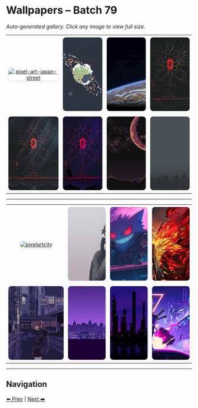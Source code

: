 # Wallpapers – Batch 79

_Auto-generated gallery. Click any image to view full size._

<table style="border-collapse:collapse; width:100%;">
  <tr>
    <td style="padding:6px; vertical-align:middle; text-align:center;"><a href="https://raw.githubusercontent.com/rubiin/wallpapers/master/wallpapers/pixel-art-japan-street.png"><img src="https://raw.githubusercontent.com/rubiin/wallpapers/master/wallpapers/pixel-art-japan-street.png" alt="pixel-art-japan-street" loading="lazy" style="width:300px; height:200px; object-fit:cover; border-radius:8px; box-shadow:0 1px 4px rgba(0,0,0,0.15);"></a></td>
    <td style="padding:6px; vertical-align:middle; text-align:center;"><a href="https://raw.githubusercontent.com/rubiin/wallpapers/master/wallpapers/pixel-earth.png"><img src="https://raw.githubusercontent.com/rubiin/wallpapers/master/wallpapers/pixel-earth.png" alt="pixel-earth" loading="lazy" style="width:300px; height:200px; object-fit:cover; border-radius:8px; box-shadow:0 1px 4px rgba(0,0,0,0.15);"></a></td>
    <td style="padding:6px; vertical-align:middle; text-align:center;"><a href="https://raw.githubusercontent.com/rubiin/wallpapers/master/wallpapers/pixel-orbit.jpg"><img src="https://raw.githubusercontent.com/rubiin/wallpapers/master/wallpapers/pixel-orbit.jpg" alt="pixel-orbit" loading="lazy" style="width:300px; height:200px; object-fit:cover; border-radius:8px; box-shadow:0 1px 4px rgba(0,0,0,0.15);"></a></td>
    <td style="padding:6px; vertical-align:middle; text-align:center;"><a href="https://raw.githubusercontent.com/rubiin/wallpapers/master/wallpapers/pixel-red-dark-gruv-0.png"><img src="https://raw.githubusercontent.com/rubiin/wallpapers/master/wallpapers/pixel-red-dark-gruv-0.png" alt="pixel-red-dark-gruv-0" loading="lazy" style="width:300px; height:200px; object-fit:cover; border-radius:8px; box-shadow:0 1px 4px rgba(0,0,0,0.15);"></a></td>
  </tr>
  <tr>
    <td style="padding:6px; vertical-align:middle; text-align:center;"><a href="https://raw.githubusercontent.com/rubiin/wallpapers/master/wallpapers/pixel-red-dark-gruv-1.png"><img src="https://raw.githubusercontent.com/rubiin/wallpapers/master/wallpapers/pixel-red-dark-gruv-1.png" alt="pixel-red-dark-gruv-1" loading="lazy" style="width:300px; height:200px; object-fit:cover; border-radius:8px; box-shadow:0 1px 4px rgba(0,0,0,0.15);"></a></td>
    <td style="padding:6px; vertical-align:middle; text-align:center;"><a href="https://raw.githubusercontent.com/rubiin/wallpapers/master/wallpapers/pixel-red-dark.png"><img src="https://raw.githubusercontent.com/rubiin/wallpapers/master/wallpapers/pixel-red-dark.png" alt="pixel-red-dark" loading="lazy" style="width:300px; height:200px; object-fit:cover; border-radius:8px; box-shadow:0 1px 4px rgba(0,0,0,0.15);"></a></td>
    <td style="padding:6px; vertical-align:middle; text-align:center;"><a href="https://raw.githubusercontent.com/rubiin/wallpapers/master/wallpapers/pixel-space.png"><img src="https://raw.githubusercontent.com/rubiin/wallpapers/master/wallpapers/pixel-space.png" alt="pixel-space" loading="lazy" style="width:300px; height:200px; object-fit:cover; border-radius:8px; box-shadow:0 1px 4px rgba(0,0,0,0.15);"></a></td>
    <td style="padding:6px; vertical-align:middle; text-align:center;"><a href="https://raw.githubusercontent.com/rubiin/wallpapers/master/wallpapers/pixelart-forest.jpg"><img src="https://raw.githubusercontent.com/rubiin/wallpapers/master/wallpapers/pixelart-forest.jpg" alt="pixelart-forest" loading="lazy" style="width:300px; height:200px; object-fit:cover; border-radius:8px; box-shadow:0 1px 4px rgba(0,0,0,0.15);"></a></td>
  </tr>
</table>

<hr/>

<table style="border-collapse:collapse; width:100%;">
  <tr>
    <td style="padding:6px; vertical-align:middle; text-align:center;"><a href="https://raw.githubusercontent.com/rubiin/wallpapers/master/wallpapers/pixelartcity.png"><img src="https://raw.githubusercontent.com/rubiin/wallpapers/master/wallpapers/pixelartcity.png" alt="pixelartcity" loading="lazy" style="width:300px; height:200px; object-fit:cover; border-radius:8px; box-shadow:0 1px 4px rgba(0,0,0,0.15);"></a></td>
    <td style="padding:6px; vertical-align:middle; text-align:center;"><a href="https://raw.githubusercontent.com/rubiin/wallpapers/master/wallpapers/plant-astronaut.webp"><img src="https://raw.githubusercontent.com/rubiin/wallpapers/master/wallpapers/plant-astronaut.webp" alt="plant-astronaut" loading="lazy" style="width:300px; height:200px; object-fit:cover; border-radius:8px; box-shadow:0 1px 4px rgba(0,0,0,0.15);"></a></td>
    <td style="padding:6px; vertical-align:middle; text-align:center;"><a href="https://raw.githubusercontent.com/rubiin/wallpapers/master/wallpapers/pokemon-gengar-cyber-aesthetic-desktop-wallpaper-4k.jpg"><img src="https://raw.githubusercontent.com/rubiin/wallpapers/master/wallpapers/pokemon-gengar-cyber-aesthetic-desktop-wallpaper-4k.jpg" alt="pokemon-gengar-cyber-aesthetic-desktop-wallpaper-4k" loading="lazy" style="width:300px; height:200px; object-fit:cover; border-radius:8px; box-shadow:0 1px 4px rgba(0,0,0,0.15);"></a></td>
    <td style="padding:6px; vertical-align:middle; text-align:center;"><a href="https://raw.githubusercontent.com/rubiin/wallpapers/master/wallpapers/poly_glitch.png"><img src="https://raw.githubusercontent.com/rubiin/wallpapers/master/wallpapers/poly_glitch.png" alt="poly_glitch" loading="lazy" style="width:300px; height:200px; object-fit:cover; border-radius:8px; box-shadow:0 1px 4px rgba(0,0,0,0.15);"></a></td>
  </tr>
  <tr>
    <td style="padding:6px; vertical-align:middle; text-align:center;"><a href="https://raw.githubusercontent.com/rubiin/wallpapers/master/wallpapers/purp_city.png"><img src="https://raw.githubusercontent.com/rubiin/wallpapers/master/wallpapers/purp_city.png" alt="purp_city" loading="lazy" style="width:300px; height:200px; object-fit:cover; border-radius:8px; box-shadow:0 1px 4px rgba(0,0,0,0.15);"></a></td>
    <td style="padding:6px; vertical-align:middle; text-align:center;"><a href="https://raw.githubusercontent.com/rubiin/wallpapers/master/wallpapers/purple-city.jpg"><img src="https://raw.githubusercontent.com/rubiin/wallpapers/master/wallpapers/purple-city.jpg" alt="purple-city" loading="lazy" style="width:300px; height:200px; object-fit:cover; border-radius:8px; box-shadow:0 1px 4px rgba(0,0,0,0.15);"></a></td>
    <td style="padding:6px; vertical-align:middle; text-align:center;"><a href="https://raw.githubusercontent.com/rubiin/wallpapers/master/wallpapers/purple-city.png"><img src="https://raw.githubusercontent.com/rubiin/wallpapers/master/wallpapers/purple-city.png" alt="purple-city" loading="lazy" style="width:300px; height:200px; object-fit:cover; border-radius:8px; box-shadow:0 1px 4px rgba(0,0,0,0.15);"></a></td>
    <td style="padding:6px; vertical-align:middle; text-align:center;"><a href="https://raw.githubusercontent.com/rubiin/wallpapers/master/wallpapers/purple-cyberpunk-girl.png"><img src="https://raw.githubusercontent.com/rubiin/wallpapers/master/wallpapers/purple-cyberpunk-girl.png" alt="purple-cyberpunk-girl" loading="lazy" style="width:300px; height:200px; object-fit:cover; border-radius:8px; box-shadow:0 1px 4px rgba(0,0,0,0.15);"></a></td>
  </tr>
</table>

<hr/>

## Navigation

[⬅️ Prev](index_78.md) | [Next ➡️](index_80.md)
